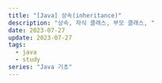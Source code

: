 ```yaml
---
title: "[Java] 상속(inheritance)"
description: "상속, 자식 클래스, 부모 클래스, "
date: 2023-07-27
update: 2023-07-27
tags:
  - java
  - study
series: "Java 기초"
---
```


